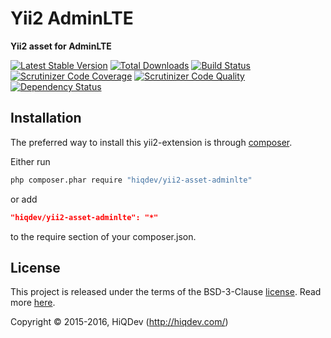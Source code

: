 Yii2 AdminLTE
=============

**Yii2 asset for AdminLTE**

[![Latest Stable Version](https://poser.pugx.org/hiqdev/yii2-asset-adminlte/v/stable)](https://packagist.org/packages/hiqdev/yii2-asset-adminlte)
[![Total Downloads](https://poser.pugx.org/hiqdev/yii2-asset-adminlte/downloads)](https://packagist.org/packages/hiqdev/yii2-asset-adminlte)
[![Build Status](https://img.shields.io/travis/hiqdev/yii2-asset-adminlte.svg)](https://travis-ci.org/hiqdev/yii2-asset-adminlte)
[![Scrutinizer Code Coverage](https://img.shields.io/scrutinizer/coverage/g/hiqdev/yii2-asset-adminlte.svg)](https://scrutinizer-ci.com/g/hiqdev/yii2-asset-adminlte/)
[![Scrutinizer Code Quality](https://img.shields.io/scrutinizer/g/hiqdev/yii2-asset-adminlte.svg)](https://scrutinizer-ci.com/g/hiqdev/yii2-asset-adminlte/)
[![Dependency Status](https://www.versioneye.com/php/hiqdev:yii2-asset-adminlte/dev-master/badge.svg)](https://www.versioneye.com/php/hiqdev:yii2-asset-adminlte/dev-master)

## Installation

The preferred way to install this yii2-extension is through [composer](http://getcomposer.org/download/).

Either run

```sh
php composer.phar require "hiqdev/yii2-asset-adminlte"
```

or add

```json
"hiqdev/yii2-asset-adminlte": "*"
```

to the require section of your composer.json.

## License

This project is released under the terms of the BSD-3-Clause [license](LICENSE).
Read more [here](http://choosealicense.com/licenses/bsd-3-clause).

Copyright © 2015-2016, HiQDev (http://hiqdev.com/)
